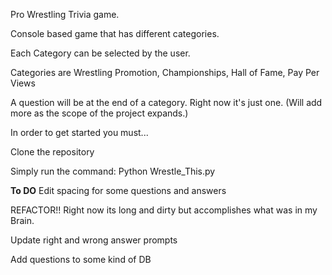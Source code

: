 Pro Wrestling Trivia game. 


Console based game that has different categories.

Each Category can be selected by the user.

Categories are Wrestling Promotion, Championships, Hall of Fame, Pay Per Views 

A question will be at the end of a category. Right now it's just one. 
(Will add more as the scope of the project expands.) 

In order to get started you must...

Clone the repository 

Simply run the command: Python Wrestle_This.py

**To DO**
Edit spacing for some questions and answers

REFACTOR!! Right now its long and dirty but accomplishes what was in my Brain. 

Update right and wrong answer prompts

Add questions to some kind of DB